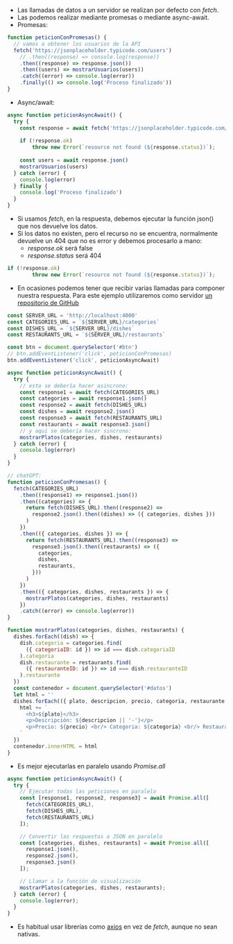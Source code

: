 
- Las llamadas de datos a un servidor se realizan por defecto con *fetch*.
- Las podemos realizar mediante promesas o mediante async-await.
- Promesas:

```js
function peticionConPromesas() {
  // vamos a obtener los usuarios de la API
  fetch('https://jsonplaceholder.typicode.com/users')
    // .then((response) => console.log(response))
    .then((response) => response.json())
    .then((users) => mostrarUsuarios(users))
    .catch((error) => console.log(error))
    .finally(() => console.log('Proceso finalizado'))
}
```

- Async/await:
```js
async function peticionAsyncAwait() {
  try {
    const response = await fetch('https://jsonplaceholder.typicode.com/users')
    
    if (!response.ok)
        throw new Error(`resource not found (${response.status})`);
        
    const users = await response.json()
    mostrarUsuarios(users)
  } catch (error) {
    console.log(error)
  } finally {
    console.log('Proceso finalizado')
  }
}
```


- Si usamos *fetch*, en la respuesta, debemos ejecutar la función json() que nos devuelve los datos.
- Si los datos no existen, pero el recurso no se encuentra, normalmente devuelve un 404 que no es error y debemos procesarlo a mano:
	- *response.ok* será false
	- *response.status* será 404

```js
if (!response.ok)
        throw new Error(`resource not found (${response.status})`);
```


- En ocasiones podemos tener que recibir varias llamadas para componer nuestra respuesta. Para este ejemplo utilizaremos como servidor [un repositorio de GitHub](https://github.com/juanda99/restaurante-backend)

```js
const SERVER_URL = 'http://localhost:4000'
const CATEGORIES_URL = `${SERVER_URL}/categories`
const DISHES_URL = `${SERVER_URL}/dishes`
const RESTAURANTS_URL = `${SERVER_URL}/restaurants`

const btn = document.querySelector('#btn')
// btn.addEventListener('click', peticionConPromesas)
btn.addEventListener('click', peticionAsyncAwait)

async function peticionAsyncAwait() {
  try {
    // esto se debería hacer asincrono:
    const response1 = await fetch(CATEGORIES_URL)
    const categories = await response1.json()
    const response2 = await fetch(DISHES_URL)
    const dishes = await response2.json()
    const response3 = await fetch(RESTAURANTS_URL)
    const restaurants = await response3.json()
    // y aquí se debería hacer sincrono:
    mostrarPlatos(categories, dishes, restaurants)
  } catch (error) {
    console.log(error)
  }
}

// chatGPT:
function peticionConPromesas() {
  fetch(CATEGORIES_URL)
    .then((response1) => response1.json())
    .then((categories) => {
      return fetch(DISHES_URL).then((response2) =>
        response2.json().then((dishes) => ({ categories, dishes }))
      )
    })
    .then(({ categories, dishes }) => {
      return fetch(RESTAURANTS_URL).then((response3) =>
        response3.json().then((restaurants) => ({
          categories,
          dishes,
          restaurants,
        }))
      )
    })
    .then(({ categories, dishes, restaurants }) => {
      mostrarPlatos(categories, dishes, restaurants)
    })
    .catch((error) => console.log(error))
}

function mostrarPlatos(categories, dishes, restaurants) {
  dishes.forEach((dish) => {
    dish.categoria = categories.find(
      ({ categoriaID: id }) => id === dish.categoriaID
    ).categoria
    dish.restaurante = restaurants.find(
      ({ restauranteID: id }) => id === dish.restauranteID
    ).restaurante
  })
  const contenedor = document.querySelector('#datos')
  let html = ''
  dishes.forEach(({ plato, descripcion, precio, categoria, restaurante }) => {
    html += `
      <h3>${plato}</h3>
      <p>Descripción: ${descripcion || '-'}</p>
      <p>Precio: ${precio} <br/> Categoria: ${categoria} <br/> Restaurante: ${restaurante}</p>
    `
  })
  contenedor.innerHTML = html
}
```

- Es mejor ejecutarlas en paralelo usando *Promise.all*
```js
async function peticionAsyncAwait() {
  try {
    // Ejecutar todas las peticiones en paralelo
    const [response1, response2, response3] = await Promise.all([
      fetch(CATEGORIES_URL),
      fetch(DISHES_URL),
      fetch(RESTAURANTS_URL)
    ]);

    // Convertir las respuestas a JSON en paralelo
    const [categories, dishes, restaurants] = await Promise.all([
      response1.json(),
      response2.json(),
      response3.json()
    ]);

    // Llamar a la función de visualización
    mostrarPlatos(categories, dishes, restaurants);
  } catch (error) {
    console.log(error);
  }
}
```

- Es habitual usar librerías como [axios](https://www.npmjs.com/package/axios) en vez de *fetch*, aunque no sean nativas.
